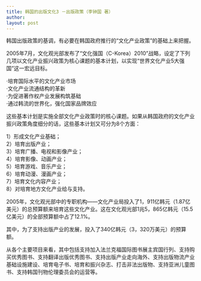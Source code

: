 ```yaml
---
title: 韩国的出版文化3 －出版政策（李钟国 著） 
author:
layout: post
---
```

<p>韩国出版政策的基调，有必要在韩国政府推行的“文化产业政策”的基础上来把握。</p>
<p>2005年7月，文化观光部发布了“文化强国（C-Korea）2010”战略，设定了下列几项以文化产业振兴政策为核心课题的基本计划，以实现“世界文化产业5大强国”这一宏远目标。</p>
<p>·培育国际水平的文化产业市场<br />
·文化产业流通结构的革新<br />
·为促进著作权产业发展构筑基础<br />
·通过韩流的世界化，强化国家品牌效应</p>
<p>这些基本计划是实施全部文化产业政策时的核心课题。如果从韩国政府的文化产业振兴政策角度细分的话，这些基本计划又可分为8个方面：</p>
<p>1）形成文化产业基础；<br />
2）培育出版产业；<br />
3）培育广播、电视和影像产业；<br />
4）培育影像、动画产业；<br />
5）培育游戏、音乐产业；<br />
6）培育动漫、漫画产业；<br />
7）培育文化内容产业；<br />
8）对培育地方文化产业给与支持。</p>
<p>  2005年，文化观光部中的专职机构——文化产业局投入了1，911亿韩元（1.87亿美元）的总预算额来培育这些文化产业。这在文化观光部1兆5，865亿韩元（15.5亿美元）的全部预算额中占了12.1%。</p>
<p>其中，为了支持出版产业的发展，投入了340亿韩元（3，320万美元）的预算额。</p>
<p>从各个主要项目来看，其中包括支持加入法兰克福国际图书展主宾国行列、支持购买优秀图书、支持翻译出版优秀图书、支持出版产业走向海外、支持出版物流产业基础设施建设、培育电子书、培育和振兴杂志、打击非法出版物、支持亚洲儿童图书、支持韩国刊物伦理委员会的运营等。</p>
